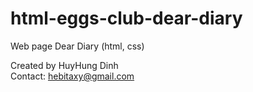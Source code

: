 # html-eggs-club-dear-diary
Web page Dear Diary (html, css)

Created by HuyHung Dinh<br>
Contact: hebitaxy@gmail.com
